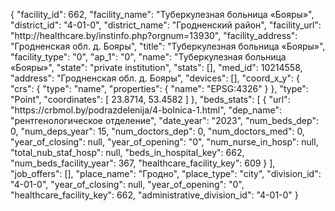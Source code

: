 {
    "facility_id": 662,
    "facility_name": "Туберкулезная больница «Бояры»",
    "district_id": "4-01-0",
    "district_name": "Гродненский район",
    "facility_url": "http:\/\/healthcare.by\/instinfo.php?orgnum=13930",
    "facility_address": "Гродненская обл. д. Бояры",
    "title": "Туберкулезная больница «Бояры»",
    "facility_type": "0",
    "ap_1": "0",
    "name": "Туберкулезная больница «Бояры»",
    "state": "private institution",
    "stats": [],
    "med_id": 10214558,
    "address": "Гродненская обл. д. Бояры",
    "devices": [],
    "coord_x_y": {
        "crs": {
            "type": "name",
            "properties": {
                "name": "EPSG:4326"
            }
        },
        "type": "Point",
        "coordinates": [
            23.8714,
            53.4582
        ]
    },
    "beds_stats": [
        {
            "url": "https:\/\/crbmol.by\/podrazdelenija\/4-bolnica-1.html",
            "dep_name": "рентгенологическое отделение",
            "date_year": "2023",
            "num_beds_dep": 0,
            "num_deps_year": 15,
            "num_doctors_dep": 0,
            "num_doctors_med": 0,
            "year_of_closing": null,
            "year_of_opening": "0",
            "num_nurse_in_hosp": null,
            "total_nub_staf_hosp": null,
            "beds_in_hospital_key": 662,
            "num_beds_facility_year": 367,
            "healthcare_facility_key": 609
        }
    ],
    "job_offers": [],
    "place_name": "Гродно",
    "place_type": "city",
    "division_id": "4-01-0",
    "year_of_closing": null,
    "year_of_opening": "0",
    "healthcare_facility_key": 662,
    "administrative_division_id": "4-01-0"
}